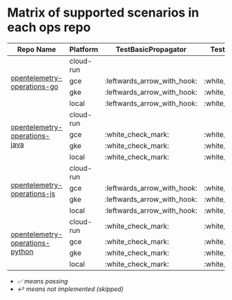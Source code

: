 # Matrix of supported scenarios in each ops repo

<table>
	<thead>
		<tr>
			<th>Repo Name</th>
			<th>Platform</th>
				<th>TestBasicPropagator</th>
				<th>TestBasicTrace</th>
				<th>TestComplexTrace</th>
				<th>TestResourceDetectionTrace</th>
		</tr>
	</thead>
	<tbody>
			<tr>
				<td rowspan=4>
					<a href="https://github.com/GoogleCloudPlatform/opentelemetry-operations-go">opentelemetry-operations-go</a>
				</td>
				<td>cloud-run</td>
					<td></td>
					<td></td>
					<td></td>
					<td></td>
			</tr>
			<tr>
				<td>gce</td>
					<td>:leftwards_arrow_with_hook:</td>
					<td>:white_check_mark:</td>
					<td>:white_check_mark:</td>
					<td>:white_check_mark:</td>
			</tr>
			<tr>
				<td>gke</td>
					<td>:leftwards_arrow_with_hook:</td>
					<td>:white_check_mark:</td>
					<td>:white_check_mark:</td>
					<td>:white_check_mark:</td>
			</tr>
			<tr>
				<td>local</td>
					<td>:leftwards_arrow_with_hook:</td>
					<td>:white_check_mark:</td>
					<td>:white_check_mark:</td>
					<td>:leftwards_arrow_with_hook:</td>
			</tr>
			<tr>
				<td rowspan=4>
					<a href="https://github.com/GoogleCloudPlatform/opentelemetry-operations-java">opentelemetry-operations-java</a>
				</td>
				<td>cloud-run</td>
					<td></td>
					<td></td>
					<td></td>
					<td></td>
			</tr>
			<tr>
				<td>gce</td>
					<td>:white_check_mark:</td>
					<td>:white_check_mark:</td>
					<td>:leftwards_arrow_with_hook:</td>
					<td></td>
			</tr>
			<tr>
				<td>gke</td>
					<td>:white_check_mark:</td>
					<td>:white_check_mark:</td>
					<td>:leftwards_arrow_with_hook:</td>
					<td></td>
			</tr>
			<tr>
				<td>local</td>
					<td>:white_check_mark:</td>
					<td>:white_check_mark:</td>
					<td>:leftwards_arrow_with_hook:</td>
					<td></td>
			</tr>
			<tr>
				<td rowspan=4>
					<a href="https://github.com/GoogleCloudPlatform/opentelemetry-operations-js">opentelemetry-operations-js</a>
				</td>
				<td>cloud-run</td>
					<td></td>
					<td></td>
					<td></td>
					<td></td>
			</tr>
			<tr>
				<td>gce</td>
					<td>:leftwards_arrow_with_hook:</td>
					<td>:white_check_mark:</td>
					<td>:white_check_mark:</td>
					<td></td>
			</tr>
			<tr>
				<td>gke</td>
					<td>:leftwards_arrow_with_hook:</td>
					<td>:white_check_mark:</td>
					<td>:white_check_mark:</td>
					<td></td>
			</tr>
			<tr>
				<td>local</td>
					<td>:leftwards_arrow_with_hook:</td>
					<td>:white_check_mark:</td>
					<td>:white_check_mark:</td>
					<td></td>
			</tr>
			<tr>
				<td rowspan=4>
					<a href="https://github.com/GoogleCloudPlatform/opentelemetry-operations-python">opentelemetry-operations-python</a>
				</td>
				<td>cloud-run</td>
					<td>:white_check_mark:</td>
					<td>:white_check_mark:</td>
					<td>:white_check_mark:</td>
					<td></td>
			</tr>
			<tr>
				<td>gce</td>
					<td>:white_check_mark:</td>
					<td>:white_check_mark:</td>
					<td>:white_check_mark:</td>
					<td></td>
			</tr>
			<tr>
				<td>gke</td>
					<td>:white_check_mark:</td>
					<td>:white_check_mark:</td>
					<td>:white_check_mark:</td>
					<td></td>
			</tr>
			<tr>
				<td>local</td>
					<td>:white_check_mark:</td>
					<td>:white_check_mark:</td>
					<td>:white_check_mark:</td>
					<td></td>
			</tr>
	</tbody>
</table>

- *:white_check_mark: means passing*
- *:leftwards_arrow_with_hook: means not implemented (skipped)*
